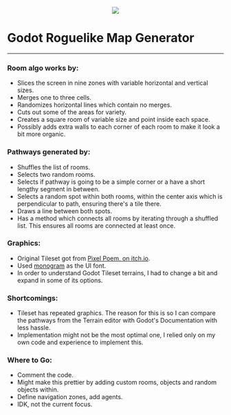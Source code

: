 <p align="center">
  <img src="https://github.com/user-attachments/assets/fd4a5c58-9a14-4f27-b53e-a361fba9f18f" />
</p>

# Godot Roguelike Map Generator

---

### Room algo works by:
- Slices the screen in nine zones with variable horizontal and vertical sizes.
- Merges one to three cells.
- Randomizes horizontal lines which contain no merges.
- Cuts out some of the areas for variety.
- Creates a square room of variable size and point inside each space.
- Possibly adds extra walls to each corner of each room to make it look a bit more organic.

### Pathways generated by:
- Shuffles the list of rooms.
- Selects two random rooms.
- Selects if pathway is going to be a simple corner or a have a short lengthy segment in between.
- Selects a random spot within both rooms, within the center axis which is perpendicular to path, ensuring there's a tile there.
- Draws a line between both spots.
- Has a method which connects all rooms by iterating through a shuffled list. This ensures all rooms are connected at least once.

### Graphics:
- Original Tileset got from [Pìxel Poem, on itch.io](https://pixel-poem.itch.io/dungeon-assetpuck).
- Used [monogram](https://datagoblin.itch.io/monogram) as the UI font.
- In order to understand Godot Tileset terrains, I had to change a bit and expand in some of its options.

### Shortcomings:
- Tileset has repeated graphics. The reason for this is so I can compare the pathways from the Terrain editor with Godot's Documentation with less hassle.
- Implementation might not be the most optimal one, I relied only on my own code and experience to implement this.

### Where to Go:
- Comment the code.
- Might make this prettier by adding custom rooms, objects and random objects within.
- Define navigation zones, add agents.
- IDK, not the current focus.

